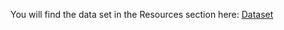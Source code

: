 You will find the data set in the Resources section here:
[Dataset](https://bitgrit.net/competition/18?ref=mlcontests)

